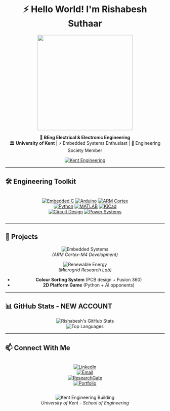 <div align="center">
  
# ⚡ Hello World! I'm Rishabesh Suthaar  

<img src="https://media.giphy.com/media/v1.Y2lkPTc5MGI3NjExcDhyYnRjY2N4d2V1Y2VqY2Z2Z3J5eWxqY2l4Y3BhbjB1bmRqYyZlcD12MV9pbnRlcm5hbF9naWZfYnlfaWQmY3Q9Zw/l0HU7JI1Ac0sK3Q9a/giphy.gif" width="300">  

**🔌 BEng Electrical & Electronic Engineering**  
🏛️ **University of Kent** | ⚡ Embedded Systems Enthusiast | 🤖 Engineering Society Member  

[![Kent Engineering](https://img.shields.io/badge/University_of_Kent-00205B?style=for-the-flat&logo=university&logoColor=white)](https://www.kent.ac.uk/engineering)  

</div>

---

## **🛠️ Engineering Toolkit**  

<div align="center" style="display: flex; flex-wrap: wrap; gap: 10px; justify-content: center;">

[![Embedded C](https://img.shields.io/badge/Embedded_C-A8B9CC?style=for-the-badge&logo=c&logoColor=black)](https://github.com/topics/embedded-c)
[![Arduino](https://img.shields.io/badge/Arduino-00979D?style=for-the-badge&logo=arduino&logoColor=white)](https://github.com/topics/arduino)
[![ARM Cortex](https://img.shields.io/badge/ARM_Cortex-M-0091BD?style=for-the-badge&logo=arm&logoColor=white)](https://github.com/topics/arm-cortex)  
[![Python](https://img.shields.io/badge/Python-3776AB?style=for-the-badge&logo=python&logoColor=white)](https://github.com/topics/python)
[![MATLAB](https://img.shields.io/badge/MATLAB-0076A8?style=for-the-badge&logo=mathworks&logoColor=white)](https://github.com/topics/matlab)
[![KiCad](https://img.shields.io/badge/KiCad-314CB0?style=for-the-badge&logo=kicad&logoColor=white)](https://github.com/topics/kicad)  
[![Circuit Design](https://img.shields.io/badge/Circuit_Design-FF6600?style=for-the-badge&logo=circuit-diagram&logoColor=white)](https://github.com/topics/electronics)
[![Power Systems](https://img.shields.io/badge/Power_Systems-FF0000?style=for-the-badge&logo=power-plug&logoColor=white)](https://github.com/topics/power-electronics)

</div>

---

## **🔬 Projects**  

<div align="center">
  
![Embedded Systems](https://media.giphy.com/media/VbnUQpnihPSIgIXuZv/giphy.gif)  
*(ARM Cortex-M4 Development)*  

![Renewable Energy](https://media.giphy.com/media/ZdFjZfTpzPtUY/giphy.gif)  
*(Microgrid Research Lab)*  

- **Colour Sorting System** (PCB design + Fusion 360)  
- **2D Platform Game** (Python + AI opponents)  

</div>

---

## **📊 GitHub Stats - NEW ACCOUNT**  

<div align="center">
  
![Rishabesh's GitHub Stats](https://github-readme-stats.vercel.app/api?username=rishabesh&show_icons=true&theme=dark&hide_border=true&bg_color=00205B&title_color=00FFFF&icon_color=00FFFF&text_color=FFFFFF)  
![Top Languages](https://github-readme-stats.vercel.app/api/top-langs/?username=rishabesh&layout=compact&theme=dark&hide_border=true&bg_color=00205B&title_color=00FFFF&text_color=FFFFFF)  

</div>

---

## **📫 Connect With Me**  

<div align="center" style="display: flex; flex-wrap: wrap; gap: 10px; justify-content: center;">

[![LinkedIn](https://img.shields.io/badge/LinkedIn-Connect_Professionally-0077B5?style=for-the-badge&logo=linkedin&logoColor=white)](https://linkedin.com/in/rishabesh)  
[![Email](https://img.shields.io/badge/Email-rishabesh@kent.ac.uk-D14836?style=for-the-badge&logo=gmail&logoColor=white)](mailto:rishabesh@kent.ac.uk)  
[![ResearchGate](https://img.shields.io/badge/ResearchGate-Follow_My_Work-00CCBB?style=for-the-badge&logo=researchgate&logoColor=white)](https://www.researchgate.net/)  
[![Portfolio](https://img.shields.io/badge/Portfolio-My_Projects-FF5722?style=for-the-badge&logo=about.me&logoColor=white)](https://yourportfolio.com)  

</div>

<div align="center">
  
![Kent Engineering Building](https://media.giphy.com/media/3o7TKR1AtmQxMZtq9a/giphy.gif)  
*University of Kent - School of Engineering*  

</div>
